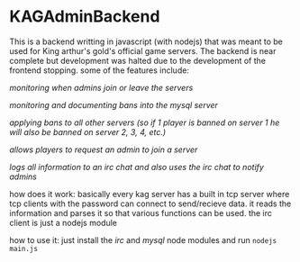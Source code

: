 # KAGAdminBackend
This is a backend writting in javascript (with nodejs) that was meant to be used for King arthur's gold's official game servers. 
The backend is near complete but development was halted due to the development of the frontend stopping.
some of the features include:

*monitoring when admins join or leave the servers*

*monitoring and documenting bans into the mysql server*

*applying bans to all other servers (so if 1 player is banned on server 1 he will also be banned on server 2, 3, 4, etc.)*

*allows players to request an admin to join a server*

*logs all information to an irc chat and also uses the irc chat to notify admins*

how does it work:
basically every kag server has a built in tcp server where tcp clients with the password can connect to send/recieve data. it reads the information and parses it so that various functions can be used.
the irc client is just a nodejs module

how to use it:
just install the *irc* and *mysql* node modules and run `nodejs main.js`
